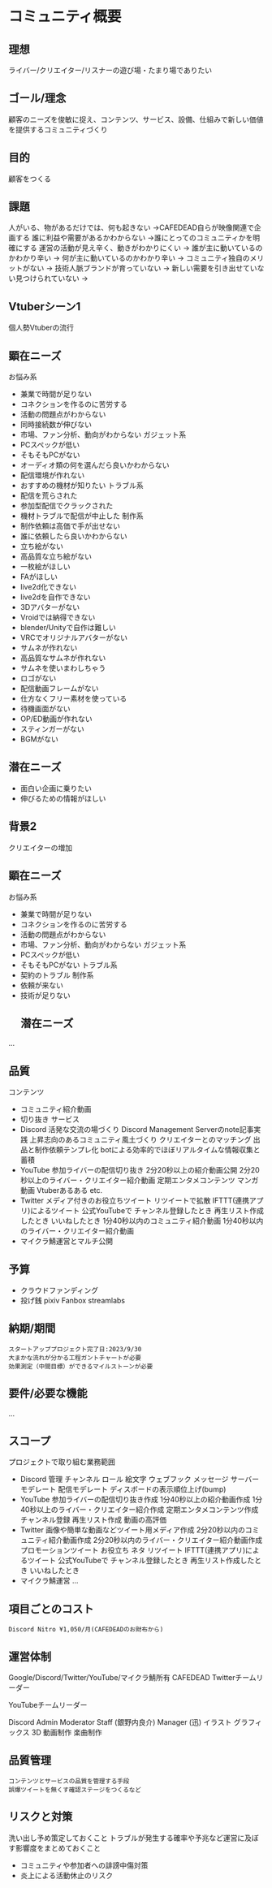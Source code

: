 # コミュニティ概要
## 理想
ライバー/クリエイター/リスナーの遊び場・たまり場でありたい
## ゴール/理念
顧客のニーズを俊敏に捉え、コンテンツ、サービス、設備、仕組みで新しい価値を提供するコミュニティづくり
## 目的
顧客をつくる
## 課題
人がいる、物があるだけでは、何も起きない
→CAFEDEAD自らが映像関連で企画する
誰に利益や需要があるかわからない
→誰にとってのコミュニティかを明確にする
運営の活動が見え辛く、動きがわかりにくい
→
誰が主に動いているのかわかり辛い
→
何が主に動いているのかわかり辛い
→
コミュニティ独自のメリットがない
→
技術人脈ブランドが育っていない
→
新しい需要を引き出せていない見つけられていない
→

## Vtuberシーン1
個人勢Vtuberの流行
## 顕在ニーズ
お悩み系
- 兼業で時間が足りない
- コネクションを作るのに苦労する
- 活動の問題点がわからない
- 同時接続数が伸びない
- 市場、ファン分析、動向がわからない
ガジェット系
- PCスペックが低い
- そもそもPCがない
- オーディオ類の何を選んだら良いかわからない
- 配信環境が作れない
- おすすめの機材が知りたい
トラブル系
- 配信を荒らされた
- 参加型配信でクラックされた
- 機材トラブルで配信が中止した
制作系
- 制作依頼は高価で手が出せない
- 誰に依頼したら良いかわからない
- 立ち絵がない
- 高品質な立ち絵がない
- 一枚絵がほしい
- FAがほしい
- live2d化できない
- live2dを自作できない
- 3Dアバターがない
- Vroidでは納得できない
- blender/Unityで自作は難しい
- VRCでオリジナルアバターがない
- サムネが作れない
- 高品質なサムネが作れない
- サムネを使いまわしちゃう
- ロゴがない
- 配信動画フレームがない
- 仕方なくフリー素材を使っている
- 待機画面がない
- OP/ED動画が作れない
- スティンガーがない
- BGMがない
## 潜在ニーズ
- 面白い企画に乗りたい
- 伸びるための情報がほしい


## 背景2
クリエイターの増加
## 顕在ニーズ
お悩み系
- 兼業で時間が足りない
- コネクションを作るのに苦労する
- 活動の問題点がわからない
- 市場、ファン分析、動向がわからない
ガジェット系
- PCスペックが低い
- そもそもPCがない
トラブル系
- 契約のトラブル
制作系
- 依頼が来ない
- 技術が足りない
  ## 潜在ニーズ
...

## 品質
コンテンツ
- コミュニティ紹介動画
- 切り抜き
サービス
- Discord
    活発な交流の場づくり
    Discord Management Serverのnote記事実践
    上昇志向のあるコミュニティ風土づくり
    クリエイターとのマッチング
    出品と制作依頼テンプレ化
    botによる効率的でほぼリアルタイムな情報収集と蓄積
- YouTube
    参加ライバーの配信切り抜き
    2分20秒以上の紹介動画公開
    2分20秒以上のライバー・クリエイター紹介動画
    定期エンタメコンテンツ
        マンガ動画
        Vtuberあるある
        etc.
- Twitter
    メディア付きのお役立ちツイート
    リツイートで拡散
    IFTTT(連携アプリ)によるツイート
        公式YouTubeで
            チャンネル登録したとき
            再生リスト作成したとき
            いいねしたとき
    1分40秒以内のコミュニティ紹介動画
    1分40秒以内のライバー・クリエイター紹介動画
- マイクラ鯖運営とマルチ公開
## 予算
- クラウドファンディング
- 投げ銭
    pixiv Fanbox
    streamlabs
## 納期/期間
    スタートアッププロジェクト完了日:2023/9/30
    大まかな流れが分かる工程ガントチャートが必要
    効果測定（中間目標）ができるマイルストーンが必要
## 要件/必要な機能
...

## スコープ
プロジェクトで取り組む業務範囲
- Discord
    管理
    チャンネル
    ロール
    絵文字
    ウェブフック
    メッセージ
    サーバーモデレート
    配信モデレート
    ディスボードの表示順位上げ(bump)
- YouTube
    参加ライバーの配信切り抜き作成
    1分40秒以上の紹介動画作成
    1分40秒以上のライバー・クリエイター紹介作成
    定期エンタメコンテンツ作成
    チャンネル登録
    再生リスト作成
    動画の高評価
- Twitter
    画像や簡単な動画などツイート用メディア作成
        2分20秒以内のコミュニティ紹介動画作成
        2分20秒以内のライバー・クリエイター紹介動画作成
    プロモーションツイート
        お役立ち
        ネタ
    リツイート
    IFTTT(連携アプリ)によるツイート
        公式YouTubeで
        チャンネル登録したとき
        再生リスト作成したとき
        いいねしたとき
- マイクラ鯖運営
...

## 項目ごとのコスト
    Discord Nitro ¥1,050/月(CAFEDEADのお財布から)

## 運営体制
Google/Discord/Twitter/YouTube/マイクラ鯖所有
    CAFEDEAD
Twitterチームリーダー

YouTubeチームリーダー

Discord
    Admin
    Moderator
    Staff
        (銀野内良介)
    Manager
        (迅)
    イラスト
    グラフィックス
    3D
    動画制作
    楽曲制作

## 品質管理
    コンテンツとサービスの品質を管理する手段
    誤爆ツイートを無くす確認ステージをつくるなど

## リスクと対策
洗い出し予め策定しておくこと
トラブルが発生する確率や予兆など運営に及ぼす影響度をまとめておくこと
- コミュニティや参加者への誹謗中傷対策
- 炎上による活動休止のリスク